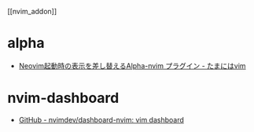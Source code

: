 [[nvim_addon]]
# alpha
- [Neovim起動時の表示を差し替えるAlpha-nvim プラグイン - たまにはvim](https://homaju.hatenablog.com/entry/2022/06/19/220401)

# nvim-dashboard
- [GitHub - nvimdev/dashboard-nvim: vim dashboard](https://github.com/nvimdev/dashboard-nvim)
